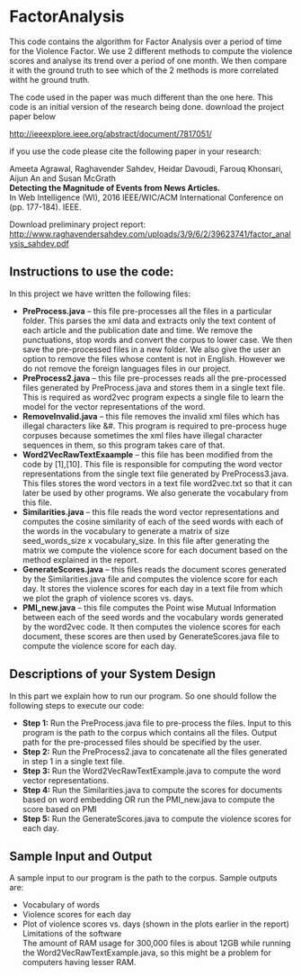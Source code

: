 # FactorAnalysis
This code contains the algorithm for Factor Analysis over a period of time for the Violence Factor.
We use 2 different methods to compute the violence scores and analyse its trend over a period of one month. We then compare it with the ground truth to see which of the 2 methods is more correlated witht he ground truth.

The code used in the paper was much different than the one here. This code is an initial version of the research being done.
download the project paper below

http://ieeexplore.ieee.org/abstract/document/7817051/ 

if you use the code please cite the following paper in your research:
 
Ameeta Agrawal, Raghavender Sahdev, Heidar Davoudi, Farouq Khonsari, Aijun An and Susan McGrath <br/>
**Detecting the Magnitude of Events from News Articles.** <br/>
In Web Intelligence (WI), 2016 IEEE/WIC/ACM International Conference on (pp. 177-184). IEEE. <br/>

Download preliminary project report: <br/>
http://www.raghavendersahdev.com/uploads/3/9/6/2/39623741/factor_analysis_sahdev.pdf <br/>



## Instructions to use the code:

In this project we have written the following files: <br/>
* **PreProcess.java** – this file pre-processes all the files in a particular folder. This parses the xml data and extracts only the text content of each article and the publication date and time. We remove the punctuations, stop words and convert the corpus to lower case. We then save the pre-processed files in a new folder. We also give the user an option to remove the files whose content is not in English. However we do not remove the foreign languages files in our project.
* **PreProcess2.java** – this file pre-processes reads all the pre-processed files generated by PreProcess.java and stores them in a single text file. This is required as word2vec program expects a single file to learn the model for the vector representations of the word.
* **RemoveInvalid.java** – this file removes the invalid xml files which has illegal characters like &#. This program is required to pre-process huge corpuses because sometimes the xml files have illegal character sequences in them, so this program takes care of that.
* **Word2VecRawTextExaample** – this file has been modified from the code by [1],[10]. This file is responsible for computing the word vector representations from the single text file generated by PreProcess3.java. This files stores the word vectors in a text file word2vec.txt so that it can later be used by other programs. We also generate the vocabulary from this file. 
* **Similarities.java** – this file reads the word vector representations and computes the cosine similarity of each of the seed words with each of the words in the vocabulary to generate a matrix of size seed_words_size x vocabulary_size. In this file after generating the matrix we compute the violence score for each document based on the method explained in the report.
* **GenerateScores.java** – this files reads the document scores generated by the Similarities.java file and computes the violence score for each day. It stores the violence scores for each day in a text file from which we plot the graph of violence scores vs. days.
* **PMI_new.java** – this file computes the Point wise Mutual Information between each of the seed words and the vocabulary words generated by the word2vec code. It then computes the violence scores for each document, these scores are then used by GenerateScores.java file to compute the violence score for each day.


## Descriptions of your System Design 

In this part we explain how to run our program. So one should follow the following steps to execute our code:

*  **Step 1:**  Run the PreProcess.java file to pre-process the files. Input to this program is the path to the corpus which contains all the files. Output path for the pre-processed files should be specified by the user.
*  **Step 2:** Run the PreProcess2.java to concatenate all the files generated in step 1 in a single text file.
* **Step 3:** Run the Word2VecRawTextExample.java to compute the word vector representations.
* **Step 4:** Run the Similarities.java to compute the scores for documents based on word embedding OR run the PMI_new.java to compute the score based on PMI
* **Step 5:** Run the GenerateScores.java to compute the violence scores for each day.

## Sample Input and Output
A sample input to our program is the path to the corpus. Sample outputs are: <br/> 
* Vocabulary of words
* Violence scores for each day 
* Plot of violence scores vs. days (shown in the plots earlier in the report) </br>
Limitations of the software <br/>
The amount of RAM usage for 300,000 files is about 12GB while running the Word2VecRawTextExample.java, so this might be a problem for computers having lesser RAM.

